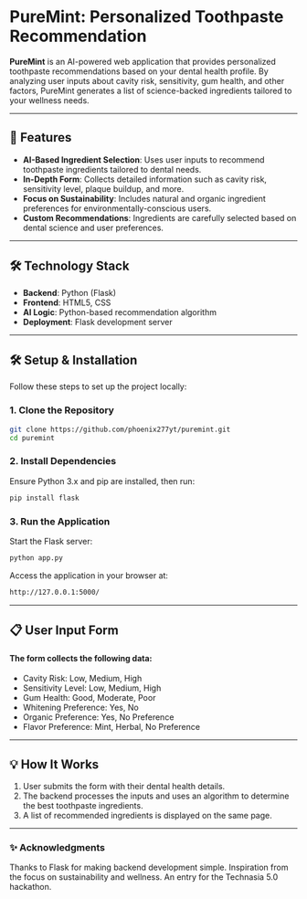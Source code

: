 # PureMint: Personalized Toothpaste Recommendation

**PureMint** is an AI-powered web application that provides personalized toothpaste recommendations based on your dental health profile. By analyzing user inputs about cavity risk, sensitivity, gum health, and other factors, PureMint generates a list of science-backed ingredients tailored to your wellness needs.

---

## 🚀 Features

- **AI-Based Ingredient Selection**: Uses user inputs to recommend toothpaste ingredients tailored to dental needs.
- **In-Depth Form**: Collects detailed information such as cavity risk, sensitivity level, plaque buildup, and more.
- **Focus on Sustainability**: Includes natural and organic ingredient preferences for environmentally-conscious users.
- **Custom Recommendations**: Ingredients are carefully selected based on dental science and user preferences.

---

## 🛠️ Technology Stack

- **Backend**: Python (Flask)
- **Frontend**: HTML5, CSS
- **AI Logic**: Python-based recommendation algorithm
- **Deployment**: Flask development server

---

## 🛠️ Setup & Installation

Follow these steps to set up the project locally:

### 1. Clone the Repository
```bash
git clone https://github.com/phoenix277yt/puremint.git
cd puremint
```
### 2. Install Dependencies
Ensure Python 3.x and pip are installed, then run:
```bash
pip install flask
```
### 3. Run the Application
Start the Flask server:
```bash
python app.py
```
Access the application in your browser at:
```bash
http://127.0.0.1:5000/
```

---

## 📋 User Input Form
#### The form collects the following data:

- Cavity Risk: Low, Medium, High
- Sensitivity Level: Low, Medium, High
- Gum Health: Good, Moderate, Poor
- Whitening Preference: Yes, No
- Organic Preference: Yes, No Preference
- Flavor Preference: Mint, Herbal, No Preference

---

## 💡 How It Works
1. User submits the form with their dental health details.
2. The backend processes the inputs and uses an algorithm to determine the best toothpaste ingredients.
3. A list of recommended ingredients is displayed on the same page.

---

### ✨ Acknowledgments
Thanks to Flask for making backend development simple.
Inspiration from the focus on sustainability and wellness.
An entry for the Technasia 5.0 hackathon.
